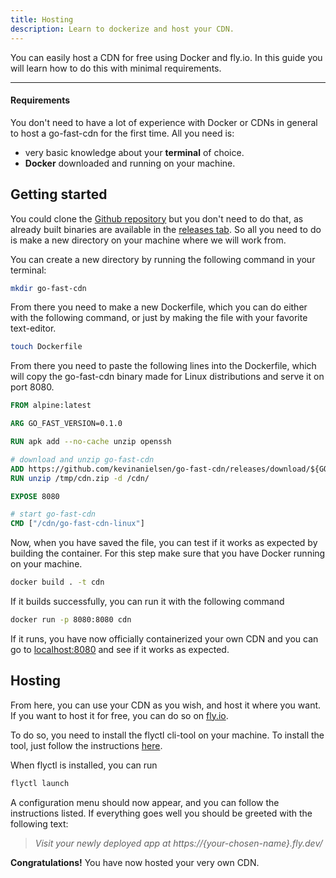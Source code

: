 ```yaml
---
title: Hosting
description: Learn to dockerize and host your CDN.
---
```


You can easily host a CDN for free using Docker and fly.io. In this guide you will learn how to do this with minimal requirements.

---

#### Requirements

You don't need to have a lot of experience with Docker or CDNs in general to host a go-fast-cdn for the first time. All you need is:

- very basic knowledge about your **terminal** of choice.
- **Docker** downloaded and running on your machine.

## Getting started

You could clone the [Github repository](https://github.com/kevinanielsen/go-fast-cdn) but you don't need to do that, as already built binaries are available in the [releases tab](https://github.com/kevinanielsen/go-fast-cdn/releases). So all you need to do is make a new directory on your machine where we will work from.

You can create a new directory by running the following command in your terminal:

```bash
mkdir go-fast-cdn
```

From there you need to make a new Dockerfile, which you can do either with the following command, or just by making the file with your favorite text-editor.

```bash
touch Dockerfile
```

From there you need to paste the following lines into the Dockerfile, which will copy the go-fast-cdn binary made for Linux distributions and serve it on port 8080.

```dockerfile
FROM alpine:latest

ARG GO_FAST_VERSION=0.1.0

RUN apk add --no-cache unzip openssh

# download and unzip go-fast-cdn
ADD https://github.com/kevinanielsen/go-fast-cdn/releases/download/${GO_FAST_VERSION}/go-fast-cdn-x86_64-linux.zip /tmp/cdn.zip
RUN unzip /tmp/cdn.zip -d /cdn/

EXPOSE 8080

# start go-fast-cdn
CMD ["/cdn/go-fast-cdn-linux"]

```

Now, when you have saved the file, you can test if it works as expected by building the container. For this step make sure that you have Docker running on your machine.

```bash
docker build . -t cdn
```

If it builds successfully, you can run it with the following command

```bash
docker run -p 8080:8080 cdn
```

If it runs, you have now officially containerized your own CDN and you can go to [localhost:8080](http://localhost:8080) and see if it works as expected.

## Hosting

From here, you can use your CDN as you wish, and host it where you want. If you want to host it for free, you can do so on [fly.io](https://fly.io/).

To do so, you need to install the flyctl cli-tool on your machine. To install the tool, just follow the instructions [here](https://fly.io/docs/hands-on/install-flyctl/).

When flyctl is installed, you can run

```bash
flyctl launch
```

A configuration menu should now appear, and you can follow the instructions listed. If everything goes well you should be greeted with the following text:

> _Visit your newly deployed app at https://{your-chosen-name}.fly.dev/_

**Congratulations!** You have now hosted your very own CDN.
